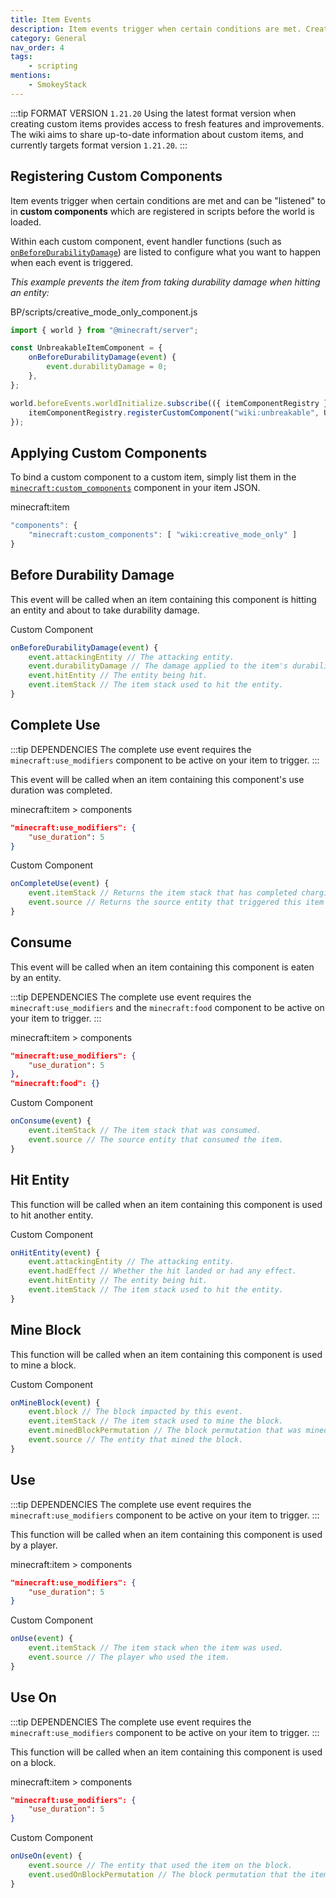 ```yaml
---
title: Item Events
description: Item events trigger when certain conditions are met. Creators can hook into these events to modify the game world when events are triggered.
category: General
nav_order: 4
tags:
    - scripting
mentions:
    - SmokeyStack
---
```


:::tip FORMAT VERSION `1.21.20`
Using the latest format version when creating custom items provides access to fresh features and improvements. The wiki aims to share up-to-date information about custom items, and currently targets format version `1.21.20`.
:::

## Registering Custom Components

Item events trigger when certain conditions are met and can be "listened" to in **custom components** which are registered in scripts before the world is loaded.

Within each custom component, event handler functions (such as [`onBeforeDurabilityDamage`](#onBeforeDurabilityDamage)) are listed to configure what you want to happen when each event is triggered.

_This example prevents the item from taking durability damage when hitting an entity:_

<CodeHeader>BP/scripts/creative_mode_only_component.js</CodeHeader>

```js
import { world } from "@minecraft/server";

const UnbreakableItemComponent = {
    onBeforeDurabilityDamage(event) {
        event.durabilityDamage = 0;
    },
};

world.beforeEvents.worldInitialize.subscribe(({ itemComponentRegistry }) => {
    itemComponentRegistry.registerCustomComponent("wiki:unbreakable", UnbreakableItemComponent);
});
```

## Applying Custom Components

To bind a custom component to a custom item, simply list them in the [`minecraft:custom_components`](/items/item-components#custom-components) component in your item JSON.

<CodeHeader>minecraft:item</CodeHeader>

```js
"components": {
    "minecraft:custom_components": [ "wiki:creative_mode_only" ]
}
```

## Before Durability Damage

This event will be called when an item containing this component is hitting an entity and about to take durability damage.

<CodeHeader>Custom Component</CodeHeader>

```js
onBeforeDurabilityDamage(event) {
    event.attackingEntity // The attacking entity.
    event.durabilityDamage // The damage applied to the item's durability when the event occurs.
    event.hitEntity // The entity being hit.
    event.itemStack // The item stack used to hit the entity.
}
```

## Complete Use

:::tip DEPENDENCIES
The complete use event requires the `minecraft:use_modifiers` component to be active on your item to trigger.
:::

This event will be called when an item containing this component's use duration was completed.

<CodeHeader>minecraft:item > components</CodeHeader>

```json
"minecraft:use_modifiers": {
    "use_duration": 5
}
```

<CodeHeader>Custom Component</CodeHeader>

```js
onCompleteUse(event) {
    event.itemStack // Returns the item stack that has completed charging.
    event.source // Returns the source entity that triggered this item event.
}
```

## Consume

This event will be called when an item containing this component is eaten by an entity.

:::tip DEPENDENCIES
The complete use event requires the `minecraft:use_modifiers` and the `minecraft:food` component to be active on your item to trigger.
:::

<CodeHeader>minecraft:item > components</CodeHeader>

```json
"minecraft:use_modifiers": {
    "use_duration": 5
},
"minecraft:food": {}
```

<CodeHeader>Custom Component</CodeHeader>

```js
onConsume(event) {
    event.itemStack // The item stack that was consumed.
    event.source // The source entity that consumed the item.
}
```

## Hit Entity

This function will be called when an item containing this component is used to hit another entity.

<CodeHeader>Custom Component</CodeHeader>

```js
onHitEntity(event) {
    event.attackingEntity // The attacking entity.
    event.hadEffect // Whether the hit landed or had any effect.
    event.hitEntity // The entity being hit.
    event.itemStack // The item stack used to hit the entity.
}
```

## Mine Block

This function will be called when an item containing this component is used to mine a block.

<CodeHeader>Custom Component</CodeHeader>

```js
onMineBlock(event) {
    event.block // The block impacted by this event.
    event.itemStack // The item stack used to mine the block.
    event.minedBlockPermutation // The block permutation that was mined.
    event.source // The entity that mined the block.
}
```

## Use

:::tip DEPENDENCIES
The complete use event requires the `minecraft:use_modifiers` component to be active on your item to trigger.
:::

This function will be called when an item containing this component is used by a player.

<CodeHeader>minecraft:item > components</CodeHeader>

```json
"minecraft:use_modifiers": {
    "use_duration": 5
}
```

<CodeHeader>Custom Component</CodeHeader>

```js
onUse(event) {
    event.itemStack // The item stack when the item was used.
    event.source // The player who used the item.
}
```

## Use On

:::tip DEPENDENCIES
The complete use event requires the `minecraft:use_modifiers` component to be active on your item to trigger.
:::

This function will be called when an item containing this component is used on a block.

<CodeHeader>minecraft:item > components</CodeHeader>

```json
"minecraft:use_modifiers": {
    "use_duration": 5
}
```

<CodeHeader>Custom Component</CodeHeader>

```js
onUseOn(event) {
    event.source // The entity that used the item on the block.
    event.usedOnBlockPermutation // The block permutation that the item was used on.
}
```
